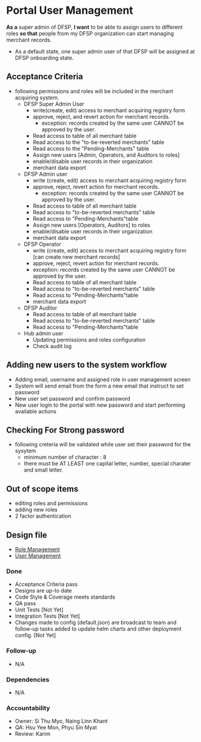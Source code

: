 # Portal User Management 

**As a** super admin of DFSP, **I want** to be able to assign users to different roles **so that** people from my DFSP organization can start managing merchant records.

* As a default state, one super admin user of that DFSP will be assigned at DFSP onboarding state.

## Acceptance Criteria 

* following permissions and roles will be included in the merchant acquiring system. 
  * DFSP Super Admin User  
    * write(create, edit) access to merchant acquiring registry form
    * approve, reject, and revert action for merchant records.
      * exception: records created by the same user CANNOT be approved by the user.
    * Read access to table of all merchant table
    * Read access to the "to-be-reverted merchants" table
    * Read access to the "Pending-Merchants" table
    * Assign new users [Admin, Operators, and Auditors to roles]
    * enable/disable user records in their organization
    * merchant data export
  * DFSP Admin user
    * write (create, edit) access to merchant acquiring registry form
    * approve, reject, revert action for merchant records.
      * exception: records created by the same user CANNOT be approved by the user.
    * Read access to table of all merchant table
    * Read access to "to-be-reverted merchants" table
    * Read access to "Pending-Merchants"table
    * Assign new users [Operators, Auditors] to roles
    * enable/disable user records in their organization
    * merchant data export
  * DFSP Operator  
    * write (create, edit) access to merchant acquiring registry form [can create new merchant records]
    * approve, reject, revert action for merchant records.
    * exception: records created by the same user CANNOT be approved by the user.
    * Read access to table of all merchant table
    * Read access to "to-be-reverted merchants" table
    * Read access to "Pending-Merchants"table
    * merchant data export
  * DFSP Auditor  
    * Read access to table of all merchant table
    * Read access to "to-be-reverted merchants" table
    * Read access to "Pending-Merchants"table
  * Hub admin user
    * Updating permissions and roles configuration
    * Check audit log

## Adding new users to the system workflow

* Adding email, username and assigned role in user management screen
* System will send email from the form a new email that instruct to set password
* New user set password and confirm password
* New user login to the portal with new password and start performing available actions

## Checking For Strong password

* following creteria will be validated while user set their password for the sysytem
  * minimum number of character : 8
  * there must be AT LEAST one capital letter, number, special charater and small letter.

## Out of scope items

* editing roles and permissions
* adding new roles
* 2 factor authentication

## Design file

* [Role Management](https://www.figma.com/proto/sEFusJJ4pQedgXvfRixE7b/Merchant-Registry-Prototype?page-id=1435%3A7881&type=design&node-id=1435-8023&viewport=644%2C-1531%2C0.48&t=3nzJNy4MNiGvPOBV-1&scaling=scale-down&starting-point-node-id=1435%3A8023&show-proto-sidebar=1&mode=design)
* [User Management](https://www.figma.com/proto/sEFusJJ4pQedgXvfRixE7b/Merchant-Registry-Prototype?page-id=1435%3A7881&type=design&node-id=1435-13552&viewport=644%2C-1531%2C0.48&t=3nzJNy4MNiGvPOBV-1&scaling=scale-down&starting-point-node-id=1435%3A13552&show-proto-sidebar=1&mode=design)


### Done
 * Acceptance Criteria pass 
 * Designs are up-to date 
 * Code Style & Coverage meets standards 
 * QA pass 
 * Unit Tests [Not Yet]
 * Integration Tests [Not Yet] 
 * Changes made to config (default.json) are broadcast to team and follow-up tasks added to update helm charts and other deployment config. [Not Yet]


### Follow-up 
 * N/A 
  

### Dependencies
 * N/A 

  
### Accountability
 * Owner: Si Thu Myo, Naing Linn Khant
 * QA: Hsu Yee Mon, Phyu Sin Myat  
 * Review: Karim